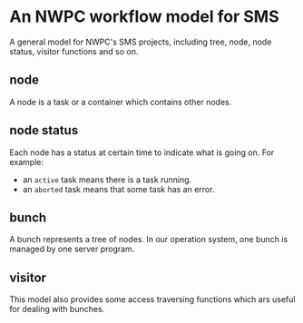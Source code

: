 # An NWPC workflow model for SMS

A general model for NWPC's SMS projects, including tree, node, node status, visitor functions and so on.

## node

A node is a task or a container which contains other nodes.

## node status

Each node has a status at certain time to indicate what is going on. For example:

  * an `active` task means there is a task running.
  * an `aborted` task means that some task has an error.

## bunch

A bunch represents a tree of nodes. 
In our operation system, one bunch is managed by one server program.

## visitor

This model also provides some access traversing functions which ars useful for dealing with bunches.
